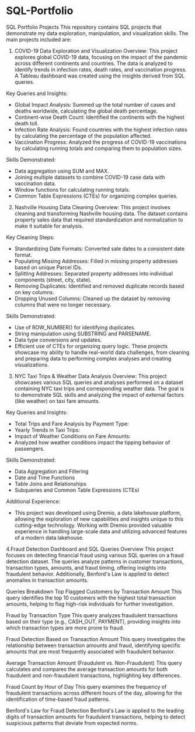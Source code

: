 # SQL-Portfolio
SQL Portfolio Projects
This repository contains SQL projects that demonstrate my data exploration, manipulation, and visualization skills. The main projects included are:

1. COVID-19 Data Exploration and Visualization
Overview: 
This project explores global COVID-19 data, focusing on the impact of the pandemic across different continents and countries. The data is analyzed to identify trends in infection rates, death rates, and vaccination progress. A Tableau dashboard was created using the insights derived from SQL queries.

Key Queries and Insights:
- Global Impact Analysis: Summed up the total number of cases and deaths worldwide, calculating the global death percentage.
- Continent-wise Death Count: Identified the continents with the highest death toll.
- Infection Rate Analysis: Found countries with the highest infection rates by calculating the percentage of the population affected.
- Vaccination Progress: Analyzed the progress of COVID-19 vaccinations by calculating running totals and comparing them to population sizes.
  
Skills Demonstrated:
- Data aggregation using SUM and MAX.
- Joining multiple datasets to combine COVID-19 case data with vaccination data.
- Window functions for calculating running totals.
- Common Table Expressions (CTEs) for organizing complex queries.

  
2. Nashville Housing Data Cleaning
Overview: 
This project involves cleaning and transforming Nashville housing data. The dataset contains property sales data that required standardization and normalization to make it suitable for analysis.

Key Cleaning Steps:
- Standardizing Date Formats: Converted sale dates to a consistent date format.
- Populating Missing Addresses: Filled in missing property addresses based on unique Parcel IDs.
- Splitting Addresses: Separated property addresses into individual components (street, city, state).
- Removing Duplicates: Identified and removed duplicate records based on key columns.
- Dropping Unused Columns: Cleaned up the dataset by removing columns that were no longer necessary.
  
Skills Demonstrated:
- Use of ROW_NUMBER() for identifying duplicates.
- String manipulation using SUBSTRING and PARSENAME.
- Data type conversions and updates.
- Efficient use of CTEs for organizing query logic.
These projects showcase my ability to handle real-world data challenges, from cleaning and preparing data to performing complex analyses and creating visualizations.


3. NYC Taxi Trips & Weather Data Analysis
Overview: 
This project showcases various SQL queries and analyses performed on a dataset containing NYC taxi trips and corresponding weather data. The goal is to demonstrate SQL skills and analyzing the impact of external factors (like weather) on taxi fare amounts.

Key Queries and Insights:
- Total Trips and Fare Analysis by Payment Type:
- Yearly Trends in Taxi Trips:
- Impact of Weather Conditions on Fare Amounts:
- Analyzed how weather conditions impact the tipping behavior of passengers.
  
Skills Demonstrated:
- Data Aggregation and Filtering
- Date and Time Functions
- Table Joins and Relationships
- Subqueries and Common Table Expressions (CTEs)
  
Additional Experience:
- This project was developed using Dremio, a data lakehouse platform, allowing the exploration of new capabilities and insights unique to this cutting-edge technology. Working with Dremio provided valuable experience in handling large-scale data and utilizing advanced features of a modern data lakehouse.



4.Fraud Detection Dashboard and SQL Queries
Overview
This project focuses on detecting financial fraud using various SQL queries on a fraud detection dataset. The queries analyze patterns in customer transactions, transaction types, amounts, and fraud timing, offering insights into fraudulent behavior. Additionally, Benford's Law is applied to detect anomalies in transaction amounts.

Queries Breakdown
Top Flagged Customers by Transaction Amount
This query identifies the top 10 customers with the highest total transaction amounts, helping to flag high-risk individuals for further investigation.

Fraud by Transaction Type
This query analyzes fraudulent transactions based on their type (e.g., CASH_OUT, PAYMENT), providing insights into which transaction types are more prone to fraud.

Fraud Detection Based on Transaction Amount
This query investigates the relationship between transaction amounts and fraud, identifying specific amounts that are most frequently associated with fraudulent behavior.

Average Transaction Amount (Fraudulent vs. Non-Fraudulent)
This query calculates and compares the average transaction amounts for both fraudulent and non-fraudulent transactions, highlighting key differences.

Fraud Count by Hour of Day
This query examines the frequency of fraudulent transactions across different hours of the day, allowing for the identification of time-based fraud patterns.

Benford's Law for Fraud Detection
Benford's Law is applied to the leading digits of transaction amounts for fraudulent transactions, helping to detect suspicious patterns that deviate from expected norms.

